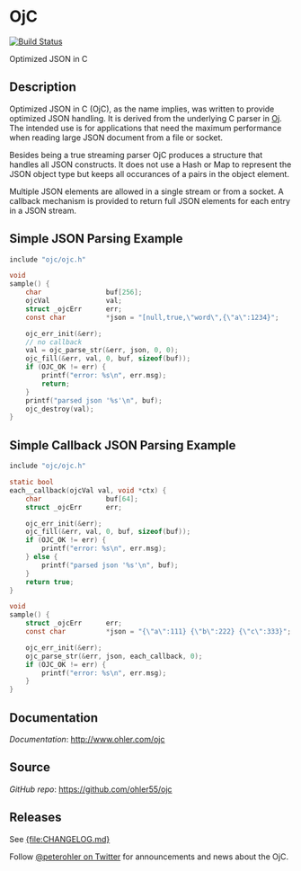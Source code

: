 # OjC

[![Build Status](https://img.shields.io/travis/ohler55/ojc/master.svg?logo=travis)](http://travis-ci.org/ohler55/ojc?branch=master)

Optimized JSON in C

## Description

Optimized JSON in C (OjC), as the name implies, was written to provide
optimized JSON handling. It is derived from the underlying C parser in
[Oj](http://www.ohler.com/oj). The intended use is for applications
that need the maximum performance when reading large JSON document
from a file or socket.

Besides being a true streaming parser OjC produces a structure that handles all
JSON constructs. It does not use a Hash or Map to represent the JSON object type
but keeps all occurances of a pairs in the object element.

Multiple JSON elements are allowed in a single stream or from a socket. A
callback mechanism is provided to return full JSON elements for each entry in a
JSON stream.

## Simple JSON Parsing Example

```c
include "ojc/ojc.h"

void
sample() {
    char                buf[256];
    ojcVal              val;
    struct _ojcErr      err;
    const char          *json = "[null,true,\"word\",{\"a\":1234}";

    ojc_err_init(&err);
    // no callback
    val = ojc_parse_str(&err, json, 0, 0);
    ojc_fill(&err, val, 0, buf, sizeof(buf));
    if (OJC_OK != err) {
        printf("error: %s\n", err.msg);
        return;
    }
    printf("parsed json '%s'\n", buf);
    ojc_destroy(val);
}

```

## Simple Callback JSON Parsing Example

```c
include "ojc/ojc.h"

static bool
each__callback(ojcVal val, void *ctx) {
    char                buf[64];
    struct _ojcErr      err;

    ojc_err_init(&err);
    ojc_fill(&err, val, 0, buf, sizeof(buf));
    if (OJC_OK != err) {
        printf("error: %s\n", err.msg);
    } else {
        printf("parsed json '%s'\n", buf);
    }
    return true;
}

void
sample() {
    struct _ojcErr      err;
    const char          *json = "{\"a\":111} {\"b\":222} {\"c\":333}";

    ojc_err_init(&err);
    ojc_parse_str(&err, json, each_callback, 0);
    if (OJC_OK != err) {
        printf("error: %s\n", err.msg);
    }
}

```

## Documentation

*Documentation*: http://www.ohler.com/ojc

## Source

*GitHub* *repo*: https://github.com/ohler55/ojc

## Releases

See [{file:CHANGELOG.md}](CHANGELOG.md)


Follow [@peterohler on Twitter](http://twitter.com/#!/peterohler) for announcements and news about the OjC.
